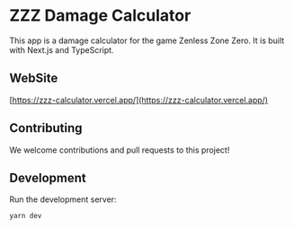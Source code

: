 # ZZZ Damage Calculator

This app is a damage calculator for the game Zenless Zone Zero. It is built with Next.js and TypeScript.

## WebSite

[https://zzz-calculator.vercel.app/](https://zzz-calculator.vercel.app/)

## Contributing

We welcome contributions and pull requests to this project!

## Development

Run the development server:

```bash
yarn dev
```
